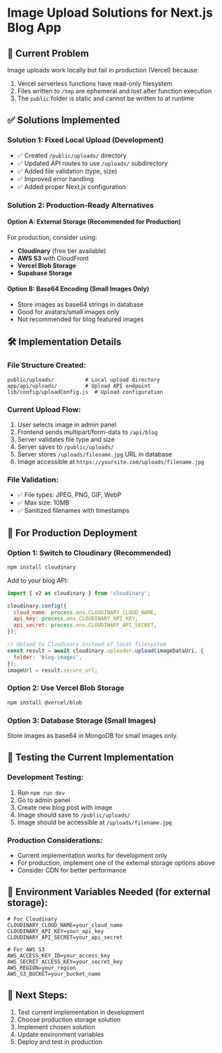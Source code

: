# Image Upload Solutions for Next.js Blog App

## 🚨 Current Problem
Image uploads work locally but fail in production (Vercel) because:
1. Vercel serverless functions have read-only filesystem
2. Files written to `/tmp` are ephemeral and lost after function execution
3. The `public` folder is static and cannot be written to at runtime

## ✅ Solutions Implemented

### Solution 1: Fixed Local Upload (Development)
- ✅ Created `/public/uploads/` directory
- ✅ Updated API routes to use `/uploads/` subdirectory
- ✅ Added file validation (type, size)
- ✅ Improved error handling
- ✅ Added proper Next.js configuration

### Solution 2: Production-Ready Alternatives

#### Option A: External Storage (Recommended for Production)
For production, consider using:
- **Cloudinary** (free tier available)
- **AWS S3** with CloudFront
- **Vercel Blob Storage**
- **Supabase Storage**

#### Option B: Base64 Encoding (Small Images Only)
- Store images as base64 strings in database
- Good for avatars/small images only
- Not recommended for blog featured images

## 🛠️ Implementation Details

### File Structure Created:
```
public/uploads/          # Local upload directory
app/api/uploads/         # Upload API endpoint
lib/config/uploadConfig.js  # Upload configuration
```

### Current Upload Flow:
1. User selects image in admin panel
2. Frontend sends multipart/form-data to `/api/blog`
3. Server validates file type and size
4. Server saves to `/public/uploads/`
5. Server stores `/uploads/filename.jpg` URL in database
6. Image accessible at `https://yoursite.com/uploads/filename.jpg`

### File Validation:
- ✅ File types: JPEG, PNG, GIF, WebP
- ✅ Max size: 10MB
- ✅ Sanitized filenames with timestamps

## 🔧 For Production Deployment

### Option 1: Switch to Cloudinary (Recommended)
```bash
npm install cloudinary
```

Add to your blog API:
```javascript
import { v2 as cloudinary } from 'cloudinary';

cloudinary.config({
  cloud_name: process.env.CLOUDINARY_CLOUD_NAME,
  api_key: process.env.CLOUDINARY_API_KEY,
  api_secret: process.env.CLOUDINARY_API_SECRET,
});

// Upload to Cloudinary instead of local filesystem
const result = await cloudinary.uploader.upload(imageDataUri, {
  folder: 'blog-images',
});
imageUrl = result.secure_url;
```

### Option 2: Use Vercel Blob Storage
```bash
npm install @vercel/blob
```

### Option 3: Database Storage (Small Images)
Store images as base64 in MongoDB for small images only.

## 🚀 Testing the Current Implementation

### Development Testing:
1. Run `npm run dev`
2. Go to admin panel
3. Create new blog post with image
4. Image should save to `/public/uploads/`
5. Image should be accessible at `/uploads/filename.jpg`

### Production Considerations:
- Current implementation works for development only
- For production, implement one of the external storage options above
- Consider CDN for better performance

## 📝 Environment Variables Needed (for external storage):
```env
# For Cloudinary
CLOUDINARY_CLOUD_NAME=your_cloud_name
CLOUDINARY_API_KEY=your_api_key
CLOUDINARY_API_SECRET=your_api_secret

# For AWS S3
AWS_ACCESS_KEY_ID=your_access_key
AWS_SECRET_ACCESS_KEY=your_secret_key
AWS_REGION=your_region
AWS_S3_BUCKET=your_bucket_name
```

## 🔗 Next Steps:
1. Test current implementation in development
2. Choose production storage solution
3. Implement chosen solution
4. Update environment variables
5. Deploy and test in production
